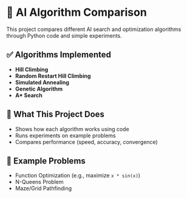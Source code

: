 # 🧠 AI Algorithm Comparison

This project compares different AI search and optimization algorithms through Python code and simple experiments.

## ✅ Algorithms Implemented

- **Hill Climbing**
- **Random Restart Hill Climbing**
- **Simulated Annealing**
- **Genetic Algorithm**
- **A\* Search**

## 🔬 What This Project Does

- Shows how each algorithm works using code
- Runs experiments on example problems
- Compares performance (speed, accuracy, convergence)

## 🧪 Example Problems

- Function Optimization (e.g., maximize `x * sin(x)`)
- N-Queens Problem
- Maze/Grid Pathfinding

